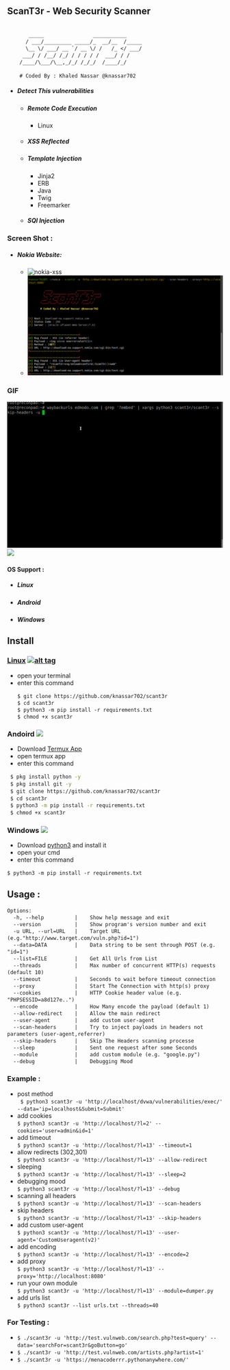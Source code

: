 ## ScanT3r - Web Security Scanner 
````

	   _____                ___________     
	  / ___/_________ _____/_  __/__  /_____
	  \__ \/ ___/ __ `/ __ \/ /   /_ </ ___/
	 ___/ / /__/ /_/ / / / / /  ___/ / /    
	/____/\___/\__,_/_/ /_/_/  /____/_/
	
	# Coded By : Khaled Nassar @knassar702

````
* ##### Detect This vulnerabilities
  * <h5>Remote Code Execution</h5>
    <ul><li>Linux</li></ul>
  * <h5>XSS Reflected</h5>
  * <h5>Template Injection</h5>
     <ul>
     <li> Jinja2 </li>
     <li> ERB </li>
     <li> Java </li>
     <li> Twig </li>
     <li> Freemarker </li>
     </ul>
  * <h5>SQl Injection </h5> 

### Screen Shot :
   * ##### Nokia Website:
      * <img src="https://i.ibb.co/4N9mdtQ/nokai-sx.png" alt="nokia-xss" border="0"></a>
      * <img src="sc/scant3r_header.png">
### GIF
<img src='sc/scan.gif'>
<img src='https://github.com/knassar702/scant3r/blob/master/sc/scant3r.gif'>

#### OS Support :
- <h5> Linux</h5>
- <h5> Android</h5>
- <h5> Windows</h5>

## Install
### [Linux](https://wikipedia.org/wiki/Linux) [![alt tag](http://icons.iconarchive.com/icons/dakirby309/simply-styled/32/OS-Linux-icon.png)](https://fr.wikipedia.org/wiki/Linux)
* open your terminal 
* enter this command 
   ````
   $ git clone https://github.com/knassar702/scant3r 
   $ cd scant3r 
   $ python3 -m pip install -r requirements.txt
   $ chmod +x scant3r
   ````
### Andoird <img src="https://img.icons8.com/clouds/100/000000/android-os.png">
* Download <a href='https://play.google.com/store/apps/details?id=com.termux&hl=en'>Termux App</a>
* open termux app
* enter this command
````bash
 $ pkg install python -y 
 $ pkg install git -y 
 $ git clone https://github.com/knassar702/scant3r
 $ cd scant3r 
 $ python3 -m pip install -r requirements.txt
 $ chmod +x scant3r
````
### Windows <img src="https://img.icons8.com/color/48/000000/windows-10.png">
* Download <a href='https://www.python.org/downloads/windows/'>python3</a> and install it
* open your cmd
* enter this command 
````
$ python3 -m pip install -r requirements.txt
````

## Usage :
````
Options:
  -h, --help          |    Show help message and exit
  --version           |    Show program's version number and exit
  -u URL, --url=URL   |    Target URL (e.g."http://www.target.com/vuln.php?id=1")
  --data=DATA         |    Data string to be sent through POST (e.g. "id=1")
  --list=FILE         |    Get All Urls from List
  --threads           |    Max number of concurrent HTTP(s) requests (default 10)
  --timeout           |    Seconds to wait before timeout connection
  --proxy             |    Start The Connection with http(s) proxy
  --cookies           |    HTTP Cookie header value (e.g. "PHPSESSID=a8d127e..")
  --encode            |    How Many encode the payload (default 1)
  --allow-redirect    |    Allow the main redirect
  --user-agent        |    add custom user-agent
  --scan-headers      |    Try to inject payloads in headers not parameters (user-agent,referrer)
  --skip-headers      |    Skip The Headers scanning processe
  --sleep             |    Sent one request after some Seconds
  --module            |    add custom module (e.g. "google.py")
  --debug             |    Debugging Mood
````
### Example :
* post method<br>
``` $ python3 scant3r -u 'http://localhost/dvwa/vulnerabilities/exec/' --data='ip=localhost&Submit=Submit'```
* add cookies<br>
```$ python3 scant3r -u 'http://localhost/?l=2' --cookies='user=admin&id=1'```
* add timeout<br>
```$ python3 scant3r -u 'http://localhost/?l=13' --timeout=1```
* allow redirects (302,301)<br>
`$ python3 scant3r -u 'http://localhost/?l=13' --allow-redirect`
* sleeping<br>
```$ python3 scant3r -u 'http://localhost/?l=13' --sleep=2```
* debugging mood<br>
```$ python3 scant3r -u 'http://localhost/?l=13' --debug```
* scanning all headers<br>
```$ python3 scant3r -u 'http://localhost/?l=13' --scan-headers```
* skip headers<br>
```$ python3 scant3r -u 'http://localhost/?l=13' --skip-headers```
* add custom user-agent<br>
```$ python3 scant3r -u 'http://localhost/?l=13' --user-agent='CustomUseragent(v2)'```
* add encoding<br>
```$ python3 scant3r -u 'http://localhost/?l=13' --encode=2```
* add proxy<br>
```$ python3 scant3r -u 'http://localhost/?l=13' --proxy='http://localhost:8080'```
* run your own module<br>
```$ python3 scant3r -u 'http://localhost/?l=13' --module=dumper.py```
* add urls list<br>
```$ python3 scant3r --list urls.txt --threads=40```

### For Testing :
* `$ ./scant3r -u 'http://test.vulnweb.com/search.php?test=query' --data='searchFor=scant3r&goButton=go' `
* `$ ./scant3r -u 'http://test.vulnweb.com/artists.php?artist=1'`
* `$ ./scant3r -u 'https://menacoderrr.pythonanywhere.com/'`
